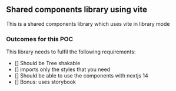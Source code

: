 ## Shared components library using vite

This is a shared components library which uses vite in library mode

### Outcomes for this POC

This library needs to fulfil the following requirements:

- [] Should be Tree shakable
- [] imports only the styles that you need
- [] Should be able to use the components with nextjs 14
- [] Bonus: uses storybook
